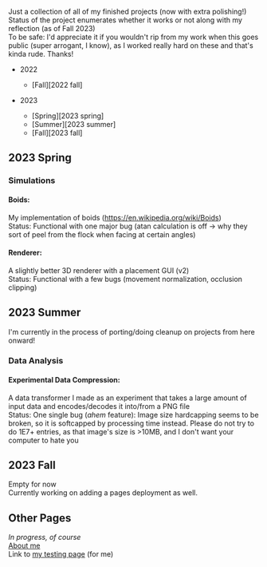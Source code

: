 Just a collection of all of my finished projects (now with extra polishing!)  
Status of the project enumerates whether it works or not along with my reflection (as of Fall 2023)  
To be safe: I'd appreciate it if you wouldn't rip from my work when this goes public (super arrogant, I know), as I worked really hard on these and that's kinda rude. Thanks!

* 2022  
    * [Fall][2022 fall]

* 2023  
    * [Spring][2023 spring]
    * [Summer][2023 summer]
    * [Fall][2023 fall]

## 2023 Spring
### Simulations
#### Boids:
My implementation of boids (https://en.wikipedia.org/wiki/Boids)  
Status: Functional with one major bug (atan calculation is off -> why they sort of peel from the flock when facing at certain angles)

#### Renderer:
A slightly better 3D renderer with a placement GUI (v2)  
Status: Functional with a few bugs (movement normalization, occlusion clipping)


## 2023 Summer
I'm currently in the process of porting/doing cleanup on projects from here onward!
### Data Analysis
#### Experimental Data Compression:
A data transformer I made as an experiment that takes a large amount of input data and encodes/decodes it into/from a PNG file  
Status: One single bug (*ahem* feature): Image size hardcapping seems to be broken, so it is softcapped by processing time instead. Please do not try to do 1E7+ entries, as that image's size is >10MB, and I don't want your computer to hate you


## 2023 Fall
Empty for now  
Currently working on adding a pages deployment as well.


## Other Pages
_In progress, of course_  
[About me][about me]  
Link to [my testing page][testing] (for me)

[about me]: https://usernamethatisnttaken.github.io/ProjectsPortfolio/about
[testing]: https://usernamethatisnttaken.github.io/ProjectsPortfolio/testing
